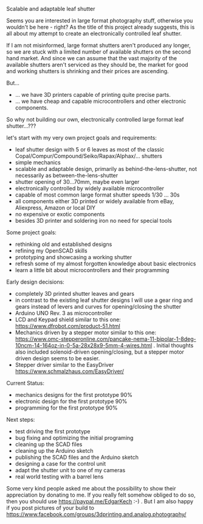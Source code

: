 Scalable and adaptable leaf shutter

Seems you are interested in large format photography stuff, otherwise you wouldn't be here - right?
As the title of this project already suggests, this is all about my attempt to create an electronically controlled leaf shutter.

If I am not misinformed, large format shutters aren't produced any longer, so we are stuck with a limited number of available shutters on the second hand market. 
And since we can assume that the vast majority of the available shutters aren't serviced as they should be, the market for good and working shutters is shrinking and their prices are ascending.

But...
- ... we have 3D printers capable of printing quite precise parts.
- ... we have cheap and capable microcontrollers and other electronic components.

So why not building our own, electronically controlled large format leaf shutter...???

let's start with my very own project goals and requirements:
- leaf shutter design with 5 or 6 leaves as most of the classic Copal/Compur/Compound/Seiko/Rapax/Alphax/... shutters
- simple mechanics
- scalable and adaptable design, primarily as behind-the-lens-shutter, not necessarily as between-the-lens-shutter
- shutter opening of 30...70mm, maybe even larger
- electronically controlled by widely available microcontroller
- capable of most common large format shutter speeds 1/30 ... 30s
- all components either 3D printed or widely available from eBay, Aliexpress, Amazon or local DIY
- no expensive or exotic components
- besides 3D printer and soldering iron no need for special tools

Some project goals:
- rethinking old and established designs
- refining my OpenSCAD skills
- prototyping and showcasing a working shutter
- refresh some of my almost forgotten knowledge about basic electronics
- learn a little bit about microcontrollers and their programming

Early design decisions:
- completely 3D printed shutter leaves and gears
- in contrast to the existing leaf shutter designs I will use a gear ring and gears instead of levers and curves for opening/closing the shutter
- Arduino UNO Rev. 3 as microcontroller
- LCD and Keypad shield similar to this one: https://www.dfrobot.com/product-51.html
- Mechanics driven by a stepper motor similar to this one: https://www.omc-stepperonline.com/pancake-nema-11-bipolar-1-8deg-10ncm-14-164oz-in-0-5a-28x28x9-5mm-4-wires.html . Initial thoughts also included solenoid-driven opening/closing, but a stepper motor driven design seems to be easier. 
- Stepper driver similar to the EasyDriver https://www.schmalzhaus.com/EasyDriver/ 

Current Status:
- mechanics designs for the first prototype 90%
- electronic design for the first prototype 90%
- programming for the first prototype 90%

Next steps:
- test driving the first prototype
- bug fixing and optimizing the initial programing
- cleaning up the SCAD files
- cleaning up the Arduino sketch
- publishing the SCAD files and the Arduino sketch
- designing a case for the control unit
- adapt the shutter unit to one of my cameras
- real world testing with a barrel lens

Some very kind people asked me about the possibility to show their appreciation by donating to me.
If you really felt somehow obliged to do so, then you should use https://paypal.me/EdgarKech :-) .
But I am also happy if you post pictures of your build to https://www.facebook.com/groups/3dprinting.and.analog.photography/


